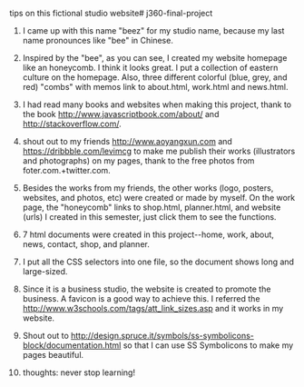 tips on this fictional studio website# j360-final-project

1. I came up with this name "beez" for my studio name, because my last name pronounces like "bee" in Chinese.

2. Inspired by the "bee", as you can see, I created my website homepage like an honeycomb. I think it looks great.
   I put a collection of eastern culture on the homepage. Also, three different colorful (blue, grey, and red) "combs" with memos link to about.html, work.html and news.html.

3. I had read many books and websites when making this project, thank to the book http://www.javascriptbook.com/about/ and http://stackoverflow.com/.

4. shout out to my friends http://www.aoyangxun.com and https://dribbble.com/levimcg to make me publish their works (illustrators and photographs) on my pages, thank to the free photos from foter.com.+twitter.com.  

5. Besides the works from my friends, the other works (logo, posters, websites, and photos, etc) were created or made by myself. On the work page, the "honeycomb" links to shop.html, planner.html, and website (urls) I created in this semester, just click them to see the functions.

6. 7 html documents were created in this project--home, work, about, news, contact, shop, and planner.

7. I put all the CSS selectors into one file, so the document shows long and large-sized.

8. Since it is a business studio, the website is created to promote the business. A favicon is a good way to achieve this. I referred the http://www.w3schools.com/tags/att_link_sizes.asp and it works in my website.

9. Shout out to http://design.spruce.it/symbols/ss-symbolicons-block/documentation.html so that I can use SS Symbolicons to make my pages beautiful.

10. thoughts: never stop learning!
